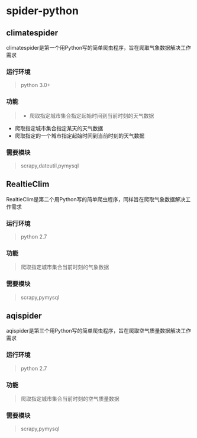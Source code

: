 # spider-python

## climatespider
climatespider是第一个用Python写的简单爬虫程序，旨在爬取气象数据解决工作需求

### 运行环境
> python 3.0+

### 功能
> + 爬取指定城市集合指定起始时间到当前时刻的天气数据
+ 爬取指定城市集合指定某天的天气数据
+ 爬取指定的一个城市指定起始时间到当前时刻的天气数据
  
### 需要模块
> scrapy,dateutil,pymysql

## RealtieClim
RealtieClim是第二个用Python写的简单爬虫程序，同样旨在爬取气象数据解决工作需求

### 运行环境
> python 2.7

### 功能
> 爬取指定城市集合当前时刻的气象数据
  
### 需要模块
> scrapy,pymysql

## aqispider
aqispider是第三个用Python写的简单爬虫程序，旨在爬取空气质量数据解决工作需求

### 运行环境
> python 2.7

### 功能
> 爬取指定城市集合当前时刻的空气质量数据
  
### 需要模块
> scrapy,pymysql